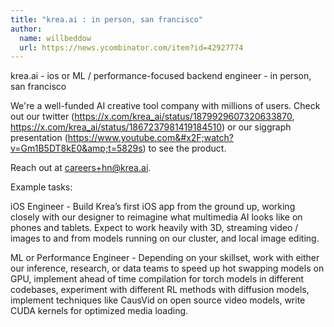 ```yaml
---
title: "krea.ai : in person, san francisco"
author:
  name: willbeddow
  url: https://news.ycombinator.com/item?id=42927774
---
```

krea.ai - ios or ML &#x2F; performance-focused backend engineer - in person, san francisco

We&#x27;re a well-funded AI creative tool company with millions of users. Check out our twitter (<a href="https:&#x2F;&#x2F;x.com&#x2F;krea_ai&#x2F;status&#x2F;1879929607320633870" rel="nofollow">https:&#x2F;&#x2F;x.com&#x2F;krea_ai&#x2F;status&#x2F;1879929607320633870</a>, <a href="https:&#x2F;&#x2F;x.com&#x2F;krea_ai&#x2F;status&#x2F;1867237981419184510" rel="nofollow">https:&#x2F;&#x2F;x.com&#x2F;krea_ai&#x2F;status&#x2F;1867237981419184510</a>) or our siggraph presentation (<a href="https:&#x2F;&#x2F;www.youtube.com&#x2F;watch?v=Gm1B5DT8kE0&amp;t=5829s" rel="nofollow">https:&#x2F;&#x2F;www.youtube.com&#x2F;watch?v=Gm1B5DT8kE0&amp;t=5829s</a>) to see the product.

Reach out at careers+hn@krea.ai.

Example tasks:

iOS Engineer - Build Krea’s first iOS app from the ground up, working closely with our designer to reimagine what multimedia AI looks like on phones and tablets. Expect to work heavily with 3D, streaming video &#x2F; images to and from models running on our cluster, and local image editing.

ML or Performance Engineer - Depending on your skillset, work with either our inference, research, or data teams to speed up hot swapping models on GPU, implement ahead of time compilation for torch models in different codebases, experiment with different RL methods with diffusion models, implement techniques like CausVid on open source video models, write CUDA kernels for optimized media loading.
<JobApplication />
